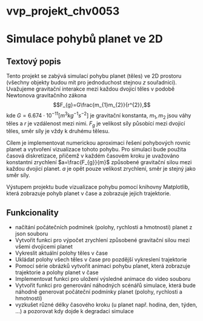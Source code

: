 # vvp_projekt_chv0053
# Simulace pohybů planet ve 2D

## Textový popis

Tento projekt se zabývá simulací pohybu planet (těles) ve 2D prostoru
(všechny objekty budou mít pro jednoduchost stejnou $z$ souřadnici).
Uvažujeme gravitační interakce mezi každou dvojicí těles v podobě
Newtonova gravitačního zákona $$F_{g}=G\frac{m_{1}m_{2}}{r^{2}},$$ kde
$G=6.674\cdot10^{-11}\left[m^{3}kg^{-1}s^{-2}\right]$ je gravitační
konstanta, $m_{1},m_{2}$ jsou váhy těles a $r$ je vzdálenost mezi nimi.
$F_{g}$ je velikost síly působící mezi dvojicí těles, směr síly je vždy
k druhému tělesu.

Cílem je implementovat numerickou aproximaci řešení pohybových rovnic
planet a vytvoření vizualizace tohoto pohybu. Pro simulaci bude použita
časová diskretizace, přičemž v každém časovém kroku je uvažováno
konstantní zrychlení $a=\frac{F_{g}}{m}$ způsobené gravitační silou
mezi každou dvojicí planet. $a$ je opět pouze velikost zrychlení, směr
je stejný jako směr síly.

Výstupem projektu bude vizualizace pohybu pomocí knihovny Matplotlib,
která zobrazuje pohyb planet v čase a zobrazuje jejich trajektorie.

## Funkcionality
-   načítání počátečních podmínek (polohy,
    rychlosti a hmotnosti) planet z json souboru
-   Vytvořit funkci pro výpočet zrychlení způsobené gravitační silou
    mezi všemi dvojicemi planet
-   Vykreslit aktuální polohy těles v čase
-   Ukládat polohy všech těles v čase pro pozdější vykreslení
    trajektorie
-   Pomocí série obrázků vytvořit animaci pohybu planet, která zobrazuje
    trajektorie a polohy planet v čase
-   Implementovat funkci pro uložení výsledné animace do video souboru
-   Vytvořit funkci pro generování náhodných scénářů simulace, která
    bude náhodně generovat počáteční podmínky planet (polohy, rychlosti
    a hmotnosti)
-   vyzkušet různé délky časového kroku (u planet např. hodina, den, týden, ...) a pozorovat kdy dojde k degradaci simulace 
